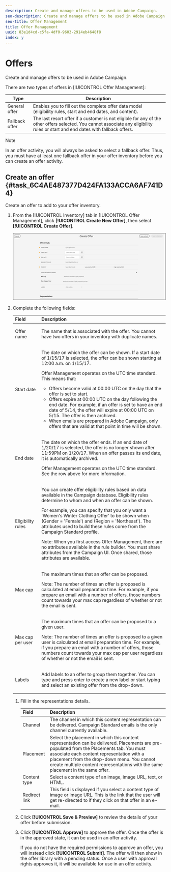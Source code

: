 ```yaml
---
description: Create and manage offers to be used in Adobe Campaign.
seo-description: Create and manage offers to be used in Adobe Campaign.
seo-title: Offer Management
title: Offer Management
uuid: 83e1d4cd-c5fa-4df0-9603-2914eb4648f8
index: y
---
```


# Offers

Create and manage offers to be used in Adobe Campaign.

There are two types of offers in [!UICONTROL Offer Management]: 

|  Type  | Description  |
|---|---|
|  General offer |Enables you to fill out the complete offer data model (eligibility rules, start and end dates, and content).  |
|  Fallback offer |The last resort offer if a customer is not eligible for any of the other offers selected. You cannot associate any eligibility rules or start and end dates with fallback offers.  |

>[!NOTE]
>
>In an offer activity, you will always be asked to select a fallback offer. Thus, you must have at least one fallback offer in your offer inventory before you can create an offer activity.

## Create an offer {#task_6C4AE487377D424FA133ACCA6AF741D4}

Create an offer to add to your offer inventory.

1. From the [!UICONTROL Inventory] tab in [!UICONTROL Offer Management], click **[!UICONTROL Create New Offer]**, then select **[!UICONTROL Create Offer]**.

   ![](assets/create-offerx.png)

1. Complete the following fields:

    <table id="table_60A4001CE9F34422ACB59FB62C9CBDCD"> 
 <thead> 
  <tr> 
   <th colname="col1" class="entry"> Field </th> 
   <th colname="col2" class="entry"> Description </th> 
  </tr>
 </thead>
 <tbody> 
  <tr> 
   <td colname="col1"> <p>Offer name </p> </td> 
   <td colname="col2"> <p>The name that is associated with the offer. You cannot have two offers in your inventory with duplicate names. </p> </td> 
  </tr> 
  <tr> 
   <td colname="col1"> <p>Start date </p> </td> 
   <td colname="col2"> <p>The date on which the offer can be shown. If a start date of 1/15/17 is selected, the offer can be shown starting at 12:00 a.m. on 1/15/17. </p> <p>Offer Management operates on the UTC time standard. This means that: </p> <p> 
     <ul id="ul_A9D49B4405F34E6DA8FB52A13437F799"> 
      <li id="li_9490D092B235479A981FC2D5DD0B17B4">Offers become valid at 00:00 UTC on the day that the offer is set to start. </li> 
      <li id="li_C28BB1FEB9E1495593826403CF5F67A9">Offers expire at 00:00 UTC on the day following the end date. For example, if an offer is set to have an end date of 5/14, the offer will expire at 00:00 UTC on 5/15. The offer is then archived. </li> 
      <li id="li_D3F7DCD1BF75410A8F4F5BC468B667AB">When emails are prepared in Adobe Campaign, only offers that are valid at that point in time will be shown. </li> 
     </ul> </p> </td> 
  </tr> 
  <tr> 
   <td colname="col1"> <p>End date </p> </td> 
   <td colname="col2"> <p>The date on which the offer ends. If an end date of 1/20/17 is selected, the offer is no longer shown after 11:59PM on 1/20/17. When an offer passes its end date, it is automatically archived. </p><p>Offer Management operates on the UTC time standard. See the row above for more information. </p></td> 
  </tr> 
  <tr> 
   <td colname="col1"> <p>Eligibility rules </p> </td> 
   <td colname="col2"> <p>You can create offer eligibility rules based on data available in the <span class="keyword"> Campaign</span> database. Eligibility rules determine to whom and when an offer can be shown. </p> <p>For example, you can specify that you only want a 'Women's Winter Clothing Offer' to be shown when (Gender = 'Female') and (Region = 'Northeast'). The attributes used to build these rules come from the Campaign Standard profile. </p> <p>Note:  When you first access Offer Management, there are no attributes available in the rule builder. You must share attributes from the Campaign UI. Once shared, those attributes are available. </p></td> 
  </tr> 
  <tr> 
   <td colname="col1"> <p>Max cap </p> </td> 
   <td colname="col2"> <p>The maximum times that an offer can be proposed. </p> <p>Note:  The number of times an offer is proposed is calculated at email preparation time. For example, if you prepare an email with a number of offers, those numbers count towards your max cap regardless of whether or not the email is sent. </p></td> 
  </tr> 
  <tr> 
   <td colname="col1"> <p>Max cap per user </p> </td> 
   <td colname="col2"> <p>The maximum times that an offer can be proposed to a given user. </p> <p>Note:  The number of times an offer is proposed to a given user is calculated at email preparation time. For example, if you prepare an email with a number of offers, those numbers count towards your max cap per user regardless of whether or not the email is sent.</p> </td> 
  </tr> 
  <tr> 
   <td colname="col1"> <p>Labels </p> </td> 
   <td colname="col2"> <p>Add labels to an offer to group them together. You can type and press enter to create a new label or start typing and select an existing offer from the drop-down. </p> </td> 
  </tr> 
 </tbody> 
</table>

1. Fill in the representations details.

   |  Field  | Description  |
   |---|---|
   |  Channel  | The channel in which this content representation can be delivered. Campaign Standard emails is the only channel currently available.  |
   |  Placement  | Select the placement in which this content representation can be delivered. Placements are pre-populated from the Placements tab. You must associate each content representation with a placement from the drop-down menu. You cannot create multiple content representations with the same placement in the same offer.  |
   |  Content type  | Select a content type of an image, image URL, text, or HTML.  |
   |  Redirect link  | This field is displayed if you select a content type of image or image URL. This is the link that the user will get re-directed to if they click on that offer in an e-mail.  |

1. Click **[!UICONTROL Save & Preview]** to review the details of your offer before submission.
1. Click **[!UICONTROL Approve]** to approve the offer. Once the offer is in the approved state, it can be used in an offer activity.

   If you do not have the required permissions to approve an offer, you will instead click **[!UICONTROL Submit]**. The offer will then show in the offer library with a pending status. Once a user with approval rights approves it, it will be available for use in an offer activity.
